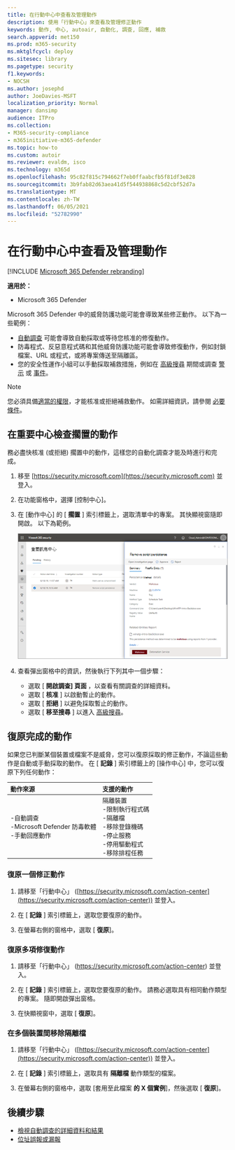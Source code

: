 ```yaml
---
title: 在行動中心中查看及管理動作
description: 使用「行動中心」來查看及管理修正動作
keywords: 動作, 中心, autoair, 自動化, 調查, 回應, 補救
search.appverid: met150
ms.prod: m365-security
ms.mktglfcycl: deploy
ms.sitesec: library
ms.pagetype: security
f1.keywords:
- NOCSH
ms.author: josephd
author: JoeDavies-MSFT
localization_priority: Normal
manager: dansimp
audience: ITPro
ms.collection:
- M365-security-compliance
- m365initiative-m365-defender
ms.topic: how-to
ms.custom: autoir
ms.reviewer: evaldm, isco
ms.technology: m365d
ms.openlocfilehash: 95c82f815c794662f7eb0ffaabcfb5f81df3e828
ms.sourcegitcommit: 3b9fab82d63aea41d5f544938868c5d2cbf52d7a
ms.translationtype: MT
ms.contentlocale: zh-TW
ms.lasthandoff: 06/05/2021
ms.locfileid: "52782990"
---
```

# <a name="view-and-manage-actions-in-the-action-center"></a>在行動中心中查看及管理動作

[!INCLUDE [Microsoft 365 Defender rebranding](../includes/microsoft-defender.md)]


**適用於：**
- Microsoft 365 Defender

Microsoft 365 Defender 中的威脅防護功能可能會導致某些修正動作。 以下為一些範例：

- [自動調查](m365d-autoir.md) 可能會導致自動採取或等待您核准的修復動作。
- 防毒程式、反惡意程式碼和其他威脅防護功能可能會導致修復動作，例如封鎖檔案、URL 或程式，或將專案傳送至隔離區。
- 您的安全性運作小組可以手動採取補救措施，例如在 [高級搜尋](advanced-hunting-overview.md) 期間或調查 [警示](investigate-alerts.md) 或 [事件](investigate-incidents.md)。

> [!NOTE]
> 您必須具備[適當的權限](m365d-action-center.md#required-permissions-for-action-center-tasks)，才能核准或拒絕補救動作。 如需詳細資訊，請參閱 [必要條件](m365d-configure-auto-investigation-response.md#prerequisites-for-automated-investigation-and-response-in-microsoft-365-defender)。

## <a name="review-pending-actions-in-the-action-center"></a>在重要中心檢查擱置的動作

務必盡快核准 (或拒絕) 擱置中的動作，這樣您的自動化調查才能及時進行和完成。 

1. 移至 [https://security.microsoft.com](https://security.microsoft.com) 並登入。 

2. 在功能窗格中，選擇 [控制中心]。 

3. 在 [動作中心] 的 [ **擱置** ] 索引標籤上，選取清單中的專案。 其快顯視窗隨即開啟。 以下為範例。

   ![核准或拒絕動作](../../media/air-actioncenter-itemselected.png)

4. 查看彈出窗格中的資訊，然後執行下列其中一個步驟：
   - 選取 [ **開啟調查] 頁面** ，以查看有關調查的詳細資料。
   - 選取 [ **核准** ] 以啟動暫止的動作。
   - 選取 [ **拒絕** ] 以避免採取暫止的動作。
   - 選取 [ **移至搜尋** ] 以進入 [高級搜尋](advanced-hunting-overview.md)。 

## <a name="undo-completed-actions"></a>復原完成的動作

如果您已判斷某個裝置或檔案不是威脅，您可以復原採取的修正動作，不論這些動作是自動或手動採取的動作。 在 [ **記錄** ] 索引標籤上的 [操作中心] 中，您可以復原下列任何動作：  

| 動作來源 | 支援的動作 |
|:---|:---|
| -自動調查 <br/>-Microsoft Defender 防毒軟體 <br/>-手動回應動作 | 隔離裝置 <br/>-限制執行程式碼 <br/>-隔離檔 <br/>-移除登錄機碼 <br/>-停止服務 <br/>-停用驅動程式 <br/>-移除排程任務 |

### <a name="undo-one-remediation-action"></a>復原一個修正動作

1. 請移至「行動中心」 ([https://security.microsoft.com/action-center](https://security.microsoft.com/action-center)) 並登入。

2. 在 [ **記錄** ] 索引標籤上，選取您要復原的動作。

3. 在螢幕右側的窗格中，選取 [ **復原**]。

### <a name="undo-multiple-remediation-actions"></a>復原多項修復動作

1. 請移至「行動中心」 (https://security.microsoft.com/action-center) 並登入。

2. 在 [ **記錄** ] 索引標籤上，選取您要復原的動作。 請務必選取具有相同動作類型的專案。 隨即開啟彈出窗格。

3. 在快顯視窗中，選取 [ **復原**]。

### <a name="to-remove-a-file-from-quarantine-across-multiple-devices"></a>在多個裝置間移除隔離檔 

1. 請移至「行動中心」 ([https://security.microsoft.com/action-center](https://security.microsoft.com/action-center)) 並登入。

2. 在 [ **記錄** ] 索引標籤上，選取具有 **隔離檔** 動作類型的檔案。

3. 在螢幕右側的窗格中，選取 [套用至此檔案 **的 X 個實例**]，然後選取 [ **復原**]。

## <a name="next-steps"></a>後續步驟

- [檢視自動調查的詳細資料和結果](m365d-autoir-results.md)
- [位址誤報或漏報](m365d-autoir-report-false-positives-negatives.md)
